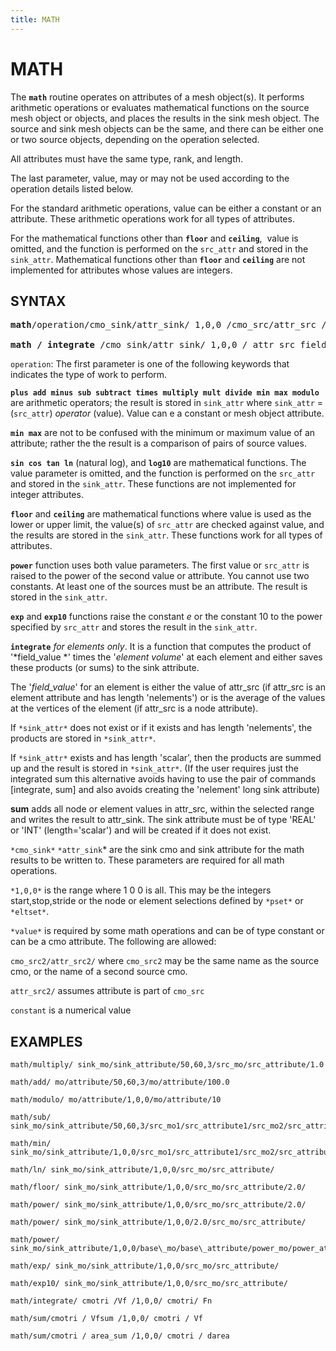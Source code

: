 ```yaml
---
title: MATH
---
```


# MATH

The **`math`** routine operates on attributes of a mesh object(s). It
performs arithmetic operations or evaluates mathematical functions on
the source mesh object or objects, and places the results in the sink
mesh object. The source and sink mesh objects can be the same, and
there can be either one or two source objects, depending on the
operation selected.

All attributes must have the same type, rank, and length.

The last parameter, value, may or may not be used according to the
operation details listed below.

For the standard arithmetic operations, value can be either a constant
or an attribute. These arithmetic operations work for all types of
attributes.

For the mathematical functions other than **`floor`** and **`ceiling`**, 
value is omitted, and the function is performed on the `src_attr` and
stored in the `sink_attr`. Mathematical functions other than **`floor`**
and **`ceiling`** are not implemented for attributes whose values are
integers.

## SYNTAX

<pre>
<b>math</b>/operation/cmo_sink/attr_sink/ 1,0,0 /cmo_src/attr_src / [value]

<b>math / integrate </b>/cmo_sink/attr_sink/ 1,0,0 / attr_src_field
</pre>

`operation`: The first parameter is one of the following keywords that
indicates the type of work to perform.

**`plus add minus sub subtract times multiply mult divide min max modulo`** are arithmetic operators; the result is stored in
`sink_attr` where `sink_attr` = (`src_attr`) *operator* (value). Value can e a constant or mesh object attribute.

**`min max`** are not to be confused with the minimum or maximum value of an attribute; rather the the result is a
comparison of pairs of source values.

**`sin cos tan ln`** (natural log), and **`log10`** are mathematical
functions. The value parameter is omitted, and the function is
performed on the `src_attr` and stored in the `sink_attr`. These
functions are not implemented for integer attributes.

**`floor`** and **`ceiling`** are mathematical functions where value is
used as the lower or upper limit, the value(s) of `src_attr` are
checked against value, and the results are stored in the `sink_attr`.
These functions work for all types of attributes.

**`power`** function uses both value parameters. The first value or
`src_attr` is raised to the power of the second value or attribute. You
cannot use two constants. At least one of the sources must be an
attribute. The result is stored in the `sink_attr`.

**`exp`** and **`exp10`** functions raise the constant *e* or the constant
10 to the power specified by `src_attr` and stores the result in the
`sink_attr`.

**`integrate`**  *for elements only*. It is a function that computes the product of '*field_value
*' times the '*element volume*' at each element and either saves these
products (or sums) to the sink attribute.


The '*field_value*' for an element is either the value
of attr_src (if attr_src is an element attribute and has length
'nelements') or is the average of the values at the vertices of the
element (if attr_src is a node attribute).

If `*sink_attr*` does not exist or if it exists and has length
'nelements', the products are stored in `*sink_attr*`.

If `*sink_attr*` exists and has length 'scalar', then the
products are summed up and the result is stored in `*sink_attr*`.
(If the user requires just the integrated sum this alternative avoids
having to use the pair of commands [integrate, sum] and also avoids creating the
'nelement' long sink attribute)


**sum** adds all node or element values in attr_src, within the
selected range and writes the result to attr_sink. The sink attribute
must be of type 'REAL' or 'INT' (length='scalar') and will be created
if it does not exist.

`*cmo_sink*` `*attr_sink`*  are the sink cmo and sink attribute for the math
results to be written to. These parameters are required for all math
operations.


`*1,0,0*` is the range where 1 0 0 is all. This may be the integers start,stop,stride or the node or element selections defined by `*pset*` or `*eltset*`. 


`*value*` is required by some math operations and can be of type constant or can be a cmo attribute. 
The following are allowed:

`cmo_src2/attr_src2/` where `cmo_src2` may be the same name as the source cmo, or the name of a second source cmo.

`attr_src2/` assumes attribute is part of `cmo_src`

`constant` is a numerical value



## EXAMPLES

```
math/multiply/ sink_mo/sink_attribute/50,60,3/src_mo/src_attribute/1.0

math/add/ mo/attribute/50,60,3/mo/attribute/100.0

math/modulo/ mo/attribute/1,0,0/mo/attribute/10

math/sub/ sink_mo/sink_attribute/50,60,3/src_mo1/src_attribute1/src_mo2/src_attribute2/

math/min/ sink_mo/sink_attribute/1,0,0/src_mo1/src_attribute1/src_mo2/src_attribute2/

math/ln/ sink_mo/sink_attribute/1,0,0/src_mo/src_attribute/

math/floor/ sink_mo/sink_attribute/1,0,0/src_mo/src_attribute/2.0/

math/power/ sink_mo/sink_attribute/1,0,0/src_mo/src_attribute/2.0/

math/power/ sink_mo/sink_attribute/1,0,0/2.0/src_mo/src_attribute/

math/power/ sink_mo/sink_attribute/1,0,0/base\_mo/base\_attribute/power_mo/power_attr

math/exp/ sink_mo/sink_attribute/1,0,0/src_mo/src_attribute/

math/exp10/ sink_mo/sink_attribute/1,0,0/src_mo/src_attribute/

math/integrate/ cmotri /Vf /1,0,0/ cmotri/ Fn

math/sum/cmotri / Vfsum /1,0,0/ cmotri / Vf

math/sum/cmotri / area_sum /1,0,0/ cmotri / darea

```

